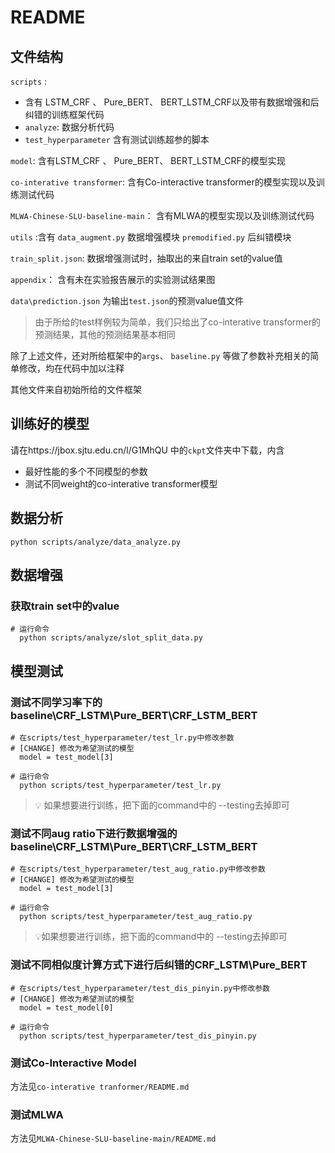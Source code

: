 # README



## 文件结构

`scripts`  :

- 含有 LSTM_CRF 、 Pure_BERT、 BERT_LSTM_CRF以及带有数据增强和后纠错的训练框架代码
- `analyze`: 数据分析代码
- `test_hyperparameter` 含有测试训练超参的脚本

`model`: 含有LSTM_CRF 、 Pure_BERT、 BERT_LSTM_CRF的模型实现

`co-interative transformer`: 含有Co-interactive transformer的模型实现以及训练测试代码

`MLWA-Chinese-SLU-baseline-main`：  含有MLWA的模型实现以及训练测试代码

`utils`  :含有 `data_augment.py` 数据增强模块   `premodified.py` 后纠错模块

`train_split.json`: 数据增强测试时，抽取出的来自train set的value值

`appendix`： 含有未在实验报告展示的实验测试结果图

`data\prediction.json` 为输出`test.json`的预测value值文件 

> 由于所给的test样例较为简单，我们只给出了co-interative transformer的预测结果，其他的预测结果基本相同



除了上述文件，还对所给框架中的`args`、 `baseline.py` 等做了参数补充相关的简单修改，均在代码中加以注释

其他文件来自初始所给的文件框架





## 训练好的模型

请在https://jbox.sjtu.edu.cn/l/G1MhQU 中的`ckpt`文件夹中下载，内含

- 最好性能的多个不同模型的参数
- 测试不同weight的co-interative transformer模型



## 数据分析

```
python scripts/analyze/data_analyze.py 
```



## 数据增强

### 获取train set中的value

```
# 运行命令 
  python scripts/analyze/slot_split_data.py 
```





## 模型测试

### 测试不同学习率下的baseline\CRF_LSTM\Pure_BERT\CRF_LSTM_BERT

```
# 在scripts/test_hyperparameter/test_lr.py中修改参数
# [CHANGE] 修改为希望测试的模型
  model = test_model[3]
```

```
# 运行命令
  python scripts/test_hyperparameter/test_lr.py
```

> :bulb: 如果想要进行训练，把下面的command中的 --testing去掉即可



### 测试不同aug ratio下进行数据增强的baseline\CRF_LSTM\Pure_BERT\CRF_LSTM_BERT

```
# 在scripts/test_hyperparameter/test_aug_ratio.py中修改参数
# [CHANGE] 修改为希望测试的模型
  model = test_model[3]
```

```
# 运行命令
  python scripts/test_hyperparameter/test_aug_ratio.py
```

> :bulb:如果想要进行训练，把下面的command中的 --testing去掉即可



### 测试不同相似度计算方式下进行后纠错的CRF_LSTM\Pure_BERT

```
# 在scripts/test_hyperparameter/test_dis_pinyin.py中修改参数
# [CHANGE] 修改为希望测试的模型
  model = test_model[0]
```

```
# 运行命令
  python scripts/test_hyperparameter/test_dis_pinyin.py
```





### 测试Co-Interactive Model

方法见`co-interative tranformer/README.md`



### 测试MLWA

方法见`MLWA-Chinese-SLU-baseline-main/README.md`
